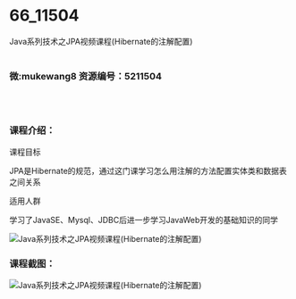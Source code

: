 # 66_11504
Java系列技术之JPA视频课程(Hibernate的注解配置)
<br/></br>
<h3>微:mukewang8 资源编号：5211504</h3>
<br/></br>
<h3>课程介绍：</h3>
<p>课程目标</p>
<p>JPA是Hibernate的规范，通过这门课学习怎么用注解的方法配置实体类和数据表之间关系</p>
<p>适用人群</p>
<p>学习了<a title="查看与 Java 相关的文章" target="_blank">Java</a>SE、Mysql、JDBC后进一步学习<a title="查看与 Java 相关的文章" target="_blank">Java</a>Web开发的基础知识的同学</p>
<p><img src="https://www.ko996.com/wp-content/uploads/img/2020/03/2-144-300x204.png" alt="Java系列技术之JPA视频课程(Hibernate的注解配置)"></p>
<div class="info-desc">
<h3>课程截图：</h3>
<p><img src="https://www.ko996.com/wp-content/uploads/img/2020/03/1-152.png" alt="Java系列技术之JPA视频课程(Hibernate的注解配置)"></p>


			
</div>
